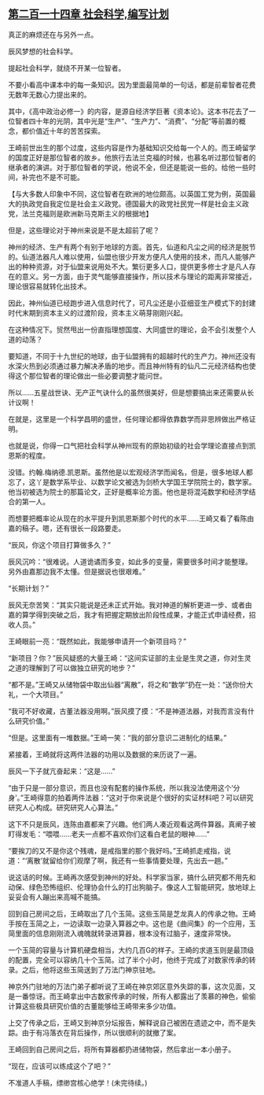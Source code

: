 ## [第二百一十四章 社会科学,编写计划](https://www.xxbiquge.com/11_11207/8939542.html)


  真正的麻烦还在与另外一点。

  辰风梦想的社会科学。

  提起社会科学，就绕不开某一位智者。

  不要小看高中课本中的每一条知识。因为里面最简单的一句话，都是前辈智者花费无数年无数心力提出来的。

  其中，《高中政治必修一》的内容，是源自经济学巨著《资本论》。这本书花去了一位智者四十年的光阴，其中光是“生产”、“生产力”、“消费”、“分配”等前置的概念，都价值近十年的苦苦探索。

  王崎前世出生的那个过度，这些内容是作为基础知识交给每一个人的。而王崎留学的国度正好是那位智者的故乡。他旅行去法兰克福的时候，也慕名听过那位智者的继承者的演讲。对于那位智者的学说，他说不全，但还是能说一些的。给他一些时间，补完也不是不可能。

  【与大多数人印象中不同，这位智者在欧洲的地位颇高。以英国工党为例，英国最大的执政党自我定位是社会主义政党。德国最大的政党社民党一样是社会主义政党，法兰克福则是欧洲新马克斯主义的根据地】

  但是，这些理论对于神州来说是不是太超前了呢？

  神州的经济、生产有两个有别于地球的方面。首先，仙道和凡尘之间的经济是脱节的。仙道法器凡人难以使用，仙盟也很少开发方便凡人使用的技术，而凡人能够产出的种种资源，对于仙盟来说用处不大。繁衍更多人口，提供更多修士才是凡人存在的意义。另一方面，由于灵气能够直接操作，所以技术与理论的距离非常接近，理论很容易就转化出技术。

  因此，神州仙道已经跑步进入信息时代了，可凡尘还是小亚细亚生产模式下的封建时代末期到资本主义的过渡阶段，资本主义萌芽刚刚兴起。

  在这种情况下。贸然甩出一份直指理想国度、大同盛世的理论，会不会引发整个人道的动荡？

  要知道，不同于十九世纪的地球，由于仙盟拥有的超越时代的生产力。神州还没有水深火热到必须通过暴力解决矛盾的地步。而且神州特有的仙凡二元经济结构也使得这个那位智者的理论做出一些必要调整才能问世。

  所以……五星战世诀、无产正气诀什么的虽然很美好，但是想要搞出来还需要从长计议啊！

  在就是，这里是一个科学昌明的盛世，任何理论都得依靠数学而非思辨做出严格证明。

  也就是说，你得一口气把社会科学从神州现有的原始初级的社会学理论直接点到凯恩斯的程度。

  没错。约翰.梅纳德.凯恩斯。虽然他是以宏观经济学而闻名，但是，很多地球人都忘了，这丫是数学系毕业、以数学论文被选为剑桥大学国王学院院士的，数学家。他当初被选为院士的那篇论文，正好是概率论方面。他也是将混沌数学和经济学结合的第一人。

  而想要把概率论从现在的水平提升到凯恩斯那个时代的水平……王崎又看了看陈由嘉的稿子。嗯，还有很长一段路要走。

  “辰风，你这个项目打算做多久？”

  辰风沉吟：“很难说。人道诡谲而多变，如此多的变量，需要很多时间才能整理。另外由嘉那边我不太懂。但是据说也很艰难。”

  “长期计划？”

  辰风无奈苦笑：“其实只能说是还未正式开始。我对神道的解析更进一步、或者由嘉的算学得到突破之后，我才有把握定期放出阶段性成果，才能正式申请经费，招收人员。”

  王崎眼前一亮：“既然如此，我能够申请开一个新项目吗？”

  “新项目？你？”辰风疑惑的大量王崎：“这间实证部的主业是生灵之道，你对生灵之道的理解到了可以做独立研究的地步？”

  “都不是。”王崎又从储物袋中取出仙器“离散”，将之和“数学”扔在一处：“送你份大礼，一个大项目。”

  “我可不好收藏，古董法器没用啊。”辰风摸了摸：“不是神道法器，对我而言没有什么研究价值。”

  “但是。这里面有一堆数据。”王崎一笑：“我的部分意识二进制化的结果。”

  紧接着，王崎就将这两件法器的功用以及数据的来历说了一遍。

  辰风一下子就亢奋起来：“这是……”

  “由于只是一部分意识，而且也没有配套的操作系统，所以我没法使用这个‘分身’。”王崎得意的拍着两件法器：“这对于你来说是个很好的实证材料吧？可以研究研究人心构成。研究研究人心算法。”

  这下不只是辰风，连陈由嘉都来了兴趣。他们两人凑近观看这两件算器。真阐子被盯得发毛：“喂喂……老夫一点都不喜欢你们这看白老鼠的眼神……”

  “要挨刀的又不是你这个残魂，是戒指里的那个我好吗。”王崎抓走戒指，说道：“‘离散’就留给你们观摩了啊，我还有一些事情要处理，先出去一趟。”

  说这话的时候。王崎再次感受到神州的好处。科学家当家，搞什么研究都不用先和动保、绿色恐怖组织、伦理协会什么的打出狗脑子。像这人工智能研究，放地球上妥妥会有人蹦出来高喊不能搞。

  回到自己房间之后，王崎取出了几个玉简。这些玉简是芝龙真人的传承之物。王崎手按在玉简之上，一边读取一边录入算器之中。这也是《曲间集》的一个应用，玉简里面的信息刚刚流入魂魄就转录进算器，根本没有过脑子，速度非常快。

  一个玉简的容量与计算机硬盘相当，大约几百G的样子。王崎的求道玉则是最顶级的配置，完全可以容纳几十个玉简。过了半个小时，他终于完成了对数家传承的转录。之后，他将这些玉简送到了万法门神京驻地。

  神京外门驻地的万法门弟子都听说了王崎在神京郊区意外失踪的事，这次见面，又是一番惊讶。而王崎拿出中古数家传承的时候，所有人都露出了羡慕的神色，偷偷计算这些极具研究价值的古董能够给王崎带来多少功值。

  上交了传承之后，王崎又到神京分坛报告，解释说自己被困在遗迹之中，而不是失踪。由于有冯落衣在背后操作，所以很顺利的就撤了案。

  王崎回到自己房间之后，将所有算器都扔进储物袋，然后拿出一本小册子。

  “现在，应该可以练成这个了吧？”

  不准道人手稿，缥缈宫核心绝学！(未完待续。)
